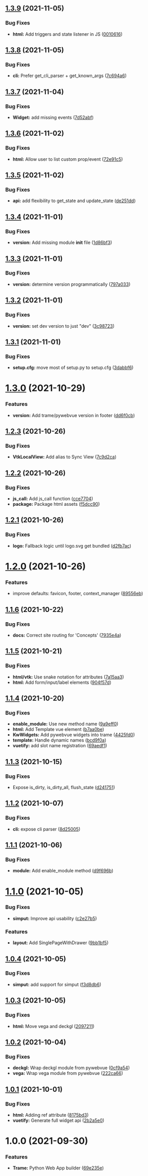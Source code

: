 ## [1.3.9](https://github.com/kitware/trame/compare/v1.3.8...v1.3.9) (2021-11-05)


### Bug Fixes

* **html:** Add triggers and state listener in JS ([0010616](https://github.com/kitware/trame/commit/00106169a53a5d3a8e14e18f2a5816dd39f46485))

## [1.3.8](https://github.com/kitware/trame/compare/v1.3.7...v1.3.8) (2021-11-05)


### Bug Fixes

* **cli:** Prefer get_cli_parser + get_known_args ([7c694a6](https://github.com/kitware/trame/commit/7c694a66a0c4b8d3cf270550104ae88dee946482))

## [1.3.7](https://github.com/kitware/trame/compare/v1.3.6...v1.3.7) (2021-11-04)


### Bug Fixes

* **Widget:** add missing events ([7d52abf](https://github.com/kitware/trame/commit/7d52abf56c7679947cd14f20f5fd4799b890d768))

## [1.3.6](https://github.com/kitware/trame/compare/v1.3.5...v1.3.6) (2021-11-02)


### Bug Fixes

* **html:** Allow user to list custom prop/event ([72e91c5](https://github.com/kitware/trame/commit/72e91c587491b951a81682fc0d51cd0899d80bdc))

## [1.3.5](https://github.com/kitware/trame/compare/v1.3.4...v1.3.5) (2021-11-02)


### Bug Fixes

* **api:** add flexibility to get_state and update_state ([de251dd](https://github.com/kitware/trame/commit/de251dd4f867baa318a0d9c2b2ba0b28e9a68987))

## [1.3.4](https://github.com/kitware/trame/compare/v1.3.3...v1.3.4) (2021-11-01)


### Bug Fixes

* **version:** Add missing module __init__ file ([1d86bf3](https://github.com/kitware/trame/commit/1d86bf33e8a6f7c5aca8edc241debf36c26c54c9))

## [1.3.3](https://github.com/kitware/trame/compare/v1.3.2...v1.3.3) (2021-11-01)


### Bug Fixes

* **version:** determine version programmatically ([797a033](https://github.com/kitware/trame/commit/797a033612a5827dc956cdb55d7d64f4e6fa8d9a))

## [1.3.2](https://github.com/kitware/trame/compare/v1.3.1...v1.3.2) (2021-11-01)


### Bug Fixes

* **version:** set dev version to just "dev" ([3c98723](https://github.com/kitware/trame/commit/3c98723556352b8382e36e21790a79d8ea015ed4))

## [1.3.1](https://github.com/kitware/trame/compare/v1.3.0...v1.3.1) (2021-11-01)


### Bug Fixes

* **setup.cfg:** move most of setup.py to setup.cfg ([3dabbf6](https://github.com/kitware/trame/commit/3dabbf6d85a320b3b9b8d6e6c2bb8609915f3e1c))

# [1.3.0](https://github.com/kitware/trame/compare/v1.2.3...v1.3.0) (2021-10-29)


### Features

* **version:** Add trame/pywebvue version in footer ([dd6f0cb](https://github.com/kitware/trame/commit/dd6f0cb0ca38e7f62055a0c4b285731af91375ee))

## [1.2.3](https://github.com/kitware/trame/compare/v1.2.2...v1.2.3) (2021-10-26)


### Bug Fixes

* **VtkLocalView:** Add alias to Sync View ([7c9d2ca](https://github.com/kitware/trame/commit/7c9d2ca7da1af9a3b6f9eba8fac3046cac20248e))

## [1.2.2](https://github.com/kitware/trame/compare/v1.2.1...v1.2.2) (2021-10-26)


### Bug Fixes

* **js_call:** Add js_call function ([cce7704](https://github.com/kitware/trame/commit/cce7704301adf7b6afd253b712db422bf7e03197))
* **package:** Package html assets ([f5dcc90](https://github.com/kitware/trame/commit/f5dcc90c804fd53b3bafad79fb24883d0edc6ae2))

## [1.2.1](https://github.com/kitware/trame/compare/v1.2.0...v1.2.1) (2021-10-26)


### Bug Fixes

* **logo:** Fallback logic until logo.svg get bundled ([d2fb7ac](https://github.com/kitware/trame/commit/d2fb7acbf3a265e915baca1294062246a40edc65))

# [1.2.0](https://github.com/kitware/trame/compare/v1.1.6...v1.2.0) (2021-10-26)


### Features

* improve defaults: favicon, footer, context_manager ([89556eb](https://github.com/kitware/trame/commit/89556ebed3219ed708d7b3270e13b5548e991382))

## [1.1.6](https://github.com/kitware/trame/compare/v1.1.5...v1.1.6) (2021-10-22)


### Bug Fixes

* **docs:** Correct site routing for 'Concepts' ([7935e4a](https://github.com/kitware/trame/commit/7935e4ab3b857fd9529a6e5f9883cf4dc02c82ec))

## [1.1.5](https://github.com/kitware/trame/compare/v1.1.4...v1.1.5) (2021-10-21)


### Bug Fixes

* **html/vtk:** Use snake notation for attributes ([7a15aa3](https://github.com/kitware/trame/commit/7a15aa37f05a09d748bc14cb76245ea51ec8f7b3))
* **html:** Add form/input/label elements ([904f57d](https://github.com/kitware/trame/commit/904f57db004942bc640f00002003a6c2e380d501))

## [1.1.4](https://github.com/kitware/trame/compare/v1.1.3...v1.1.4) (2021-10-20)


### Bug Fixes

* **enable_module:** Use new method name ([9a9eff0](https://github.com/kitware/trame/commit/9a9eff02e1f23138c2f00d725314c866759654b6))
* **html:** Add Template vue element ([b7aa0be](https://github.com/kitware/trame/commit/b7aa0bedccdb849fdfcb5c2f25e6590c9674335d))
* **KwWidgets:** Add pywebvue widgets into trame ([4425fd0](https://github.com/kitware/trame/commit/4425fd01a3645e74b985ae1c7ec86cb90946cbb6))
* **template:** Handle dynamic names ([bcd9f0a](https://github.com/kitware/trame/commit/bcd9f0abcf73922eee2465a992cbde9a1c4dfd89))
* **vuetify:** add slot name registration ([69aedf1](https://github.com/kitware/trame/commit/69aedf1169efe3cd0bf07646c2751b8b3f5e3cf2))

## [1.1.3](https://github.com/kitware/trame/compare/v1.1.2...v1.1.3) (2021-10-15)


### Bug Fixes

* Expose is_dirty, is_dirty_all, flush_state ([d241751](https://github.com/kitware/trame/commit/d24175147107f080b4a21b21884ccaf184c343b3))

## [1.1.2](https://github.com/kitware/trame/compare/v1.1.1...v1.1.2) (2021-10-07)


### Bug Fixes

* **cli:** expose cli parser ([8d25005](https://github.com/kitware/trame/commit/8d2500518d1d5faf5be7ad1f0e88e7181de87a03))

## [1.1.1](https://github.com/kitware/trame/compare/v1.1.0...v1.1.1) (2021-10-06)


### Bug Fixes

* **module:** Add enable_module method ([d9f696b](https://github.com/kitware/trame/commit/d9f696b36bd8819ca130be1787462ae06793b056))

# [1.1.0](https://github.com/kitware/trame/compare/v1.0.4...v1.1.0) (2021-10-05)


### Bug Fixes

* **simput:** Improve api usability ([c2e27b5](https://github.com/kitware/trame/commit/c2e27b5d98abeaa35e9cbd9264706e4e04ced9fb))


### Features

* **layout:** Add SinglePageWithDrawer ([9bb1bf5](https://github.com/kitware/trame/commit/9bb1bf54a33ca68db9b25feaa1d56e10c11df12f))

## [1.0.4](https://github.com/kitware/trame/compare/v1.0.3...v1.0.4) (2021-10-05)


### Bug Fixes

* **simput:** add support for simput ([f3d8db6](https://github.com/kitware/trame/commit/f3d8db601a51c3200db9dfcb059a13b9713dd907))

## [1.0.3](https://github.com/kitware/trame/compare/v1.0.2...v1.0.3) (2021-10-05)


### Bug Fixes

* **html:** Move vega and deckgl ([2097211](https://github.com/kitware/trame/commit/2097211e03c65a19b549d0e5514d9af2efa38b60))

## [1.0.2](https://github.com/kitware/trame/compare/v1.0.1...v1.0.2) (2021-10-04)


### Bug Fixes

* **deckgl:** Wrap deckgl module from pywebvue ([0cf9a54](https://github.com/kitware/trame/commit/0cf9a548260d619ef5f895419df26a857bfe788c))
* **vega:** Wrap vega module from pywebvue ([222ca66](https://github.com/kitware/trame/commit/222ca66455a2a64858e6355cbe3ee925c8e87eec))

## [1.0.1](https://github.com/kitware/trame/compare/v1.0.0...v1.0.1) (2021-10-01)


### Bug Fixes

* **html:** Adding ref attribute ([8175bd3](https://github.com/kitware/trame/commit/8175bd3ed1f5fa4703a14f2dd30d81b3d2579efd))
* **vuetify:** Generate full widget api ([2b2a5e0](https://github.com/kitware/trame/commit/2b2a5e04a35429a9d341b05805613dd4176ec683))

# 1.0.0 (2021-09-30)


### Features

* **Trame:** Python Web App builder ([69e235e](https://github.com/kitware/trame/commit/69e235e3d48f70489650f3d2e47c70d033434463))
